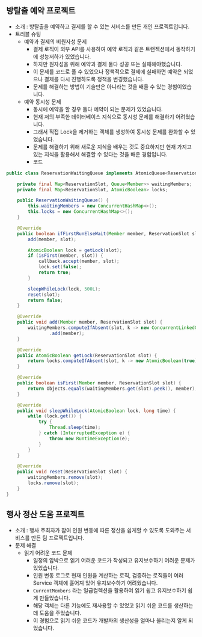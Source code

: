 ##  방탈출 예약 프로젝트
- 소개 : 방탈출을 예약하고 결제를 할 수 있는 서비스를 만든 개인 프로젝트입니다.
- 트러블 슈팅
	- 예약과 결제의 비원자성 문제
		- 결제 로직이 외부 API를 사용하여 예약 로직과 같은 트랜젝션에서 동작하기에 성능저하가 있었습니다.
		- 하지만 원자성을 위해 예약과 결제 둘다 성공 또는 실패해야했습니다.
		- 이 문제를 코드로 풀 수 있었으나 정책적으로 결제에 실패하면 예약은 되었으나 결제를 다시 진행하도록 정책을 변경했습니다.
		- 문제를 해결하는 방법이 기술만은 아니라는 것을 배울 수 있는 경험이었습니다.
	- 예약 동시성 문제
		- 동시에 예약을 할 경우 둘다 예약이 되는 문제가 있었습니다.
		- 현재 저의 부족한 데이터베이스 지식으로 동시성 문제를 해결하기 어려웠습니다.
		- 그래서 직접 Lock을 제거하는 객체를 생성하여 동시성 문제를 완화할 수 있었습니다.
		- 문제를 해결하기 위해 새로운 지식을 배우는 것도 중요하지만 현재 가지고 있는 지식을 활용해서 해결할 수 있다는 것을 배운 경험입니다.
		- 코드
```java
public class ReservationWaitingQueue implements AtomicQueue<ReservationSlot, Member> {

    private final Map<ReservationSlot, Queue<Member>> waitingMembers;
    private final Map<ReservationSlot, AtomicBoolean> locks;

    public ReservationWaitingQueue() {
        this.waitingMembers = new ConcurrentHashMap<>();
        this.locks = new ConcurrentHashMap<>();
    }

    @Override
    public boolean ifFirstRunElseWait(Member member, ReservationSlot slot, BiConsumer<Member, ReservationSlot> callback) {
        add(member, slot);

        AtomicBoolean lock = getLock(slot);
        if (isFirst(member, slot)) {
            callback.accept(member, slot);
            lock.set(false);
            return true;
        }

        sleepWhileLock(lock, 500L);
        reset(slot);
        return false;
    }

    @Override
    public void add(Member member, ReservationSlot slot) {
        waitingMembers.computeIfAbsent(slot, k -> new ConcurrentLinkedQueue<>())
                .add(member);
    }

    @Override
    public AtomicBoolean getLock(ReservationSlot slot) {
        return locks.computeIfAbsent(slot, k -> new AtomicBoolean(true));
    }

    @Override
    public boolean isFirst(Member member, ReservationSlot slot) {
        return Objects.equals(waitingMembers.get(slot).peek(), member);
    }

    @Override
    public void sleepWhileLock(AtomicBoolean lock, long time) {
        while (lock.get()) {
            try {
                Thread.sleep(time);
            } catch (InterruptedException e) {
                throw new RuntimeException(e);
            }
        }
    }

    @Override
    public void reset(ReservationSlot slot) {
        waitingMembers.remove(slot);
        locks.remove(slot);
    }
}
```
## 행사 정산 도움 프로젝트
- 소개 : 행사 주최자가 참여 인원 변동에 따른 정산을 쉽게할 수 있도록 도와주는 서비스를 만든 팀 프로젝트입니다.
- 문제 해결
	- 읽기 어려운 코드 문제
		- 일정의 압박으로 읽기 어려운 코드가 작성되고 유지보수하기 어려운 문제가 있었습니다.
		- 인원 변동 로그로 현재 인원을 계산하는 로직, 검증하는 로직들이 여러 Service 객체에 흟어져 있어 유지보수하기 어려웠습니다.
		-  `CurrentMembers` 라는 일급컬렉션을 활용하여 읽기 쉽고 유지보수하기 쉽게 만들었습니다.
		- 해당 객체는 다른 기능에도 재사용할 수 있었고 읽기 쉬운 코드를 생산하는데 도움을 주었습니다.
		- 이 경험으로 읽기 쉬운 코드가 개발자의 생산성을 얼마나 올리는지 알게 되었습니다.